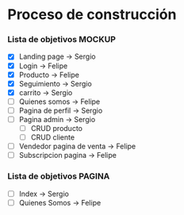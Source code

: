 # Proceso de construcción
### Lista de objetivos MOCKUP
- [x] Landing page -> Sergio
- [x] Login -> Felipe
- [x] Producto -> Felipe
- [x] Seguimiento -> Sergio
- [x] carrito -> Sergio
- [ ] Quienes somos -> Felipe
- [ ] Pagina de perfil -> Sergio
- [ ] Pagina admin -> Sergio
	- [ ] CRUD producto
	- [ ] CRUD cliente
- [ ] Vendedor pagina de venta -> Felipe
- [ ] Subscripcion pagina -> Felipe
### Lista de objetivos PAGINA
- [ ] Index -> Sergio
- [ ] Quienes Somos -> Felipe

